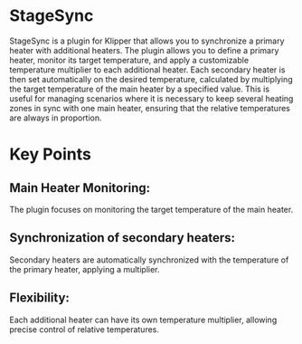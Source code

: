 # StageSync
StageSync is a plugin for Klipper that allows you to synchronize a primary heater with additional heaters. The plugin allows you to define a primary heater, monitor its target temperature, and apply a customizable temperature multiplier to each additional heater. Each secondary heater is then set automatically on the desired temperature, calculated by multiplying the target temperature of the main heater by a specified value. This is useful for managing scenarios where it is necessary to keep several heating zones in sync with one main heater, ensuring that the relative temperatures are always in proportion.

# Key Points
## Main Heater Monitoring:
The plugin focuses on monitoring the target temperature of the main heater.
## Synchronization of secondary heaters:
Secondary heaters are automatically synchronized with the temperature of the primary heater, applying a multiplier.
## Flexibility:
Each additional heater can have its own temperature multiplier, allowing precise control of relative temperatures.
